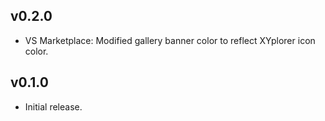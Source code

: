 ## v0.2.0
- VS Marketplace: Modified gallery banner color to reflect XYplorer icon color.

## v0.1.0
- Initial release.